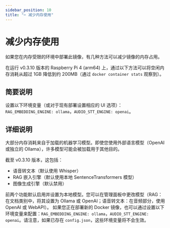```yaml
---
sidebar_position: 10
title: "✂️ 减少内存使用"
---
```


# 减少内存使用

如果您在内存受限的环境中部署此镜像，有几种方法可以减少镜像的内存占用。

在运行 v0.3.10 版本的 Raspberry Pi 4 (arm64) 上，通过以下方法可以将空闲内存消耗从超过 1GB 降低到约 200MB（通过 `docker container stats` 观察到）。

## 简要说明

设置以下环境变量（或对于现有部署设置相应的 UI 选项）：`RAG_EMBEDDING_ENGINE: ollama`，`AUDIO_STT_ENGINE: openai`。

## 详细说明

大部分内存消耗来自于加载的机器学习模型。即使您使用外部语言模型（OpenAI 或独立的 Ollama），许多模型可能会被加载用于其他目的。

截至 v0.3.10 版本，这包括：

* 语音转文本（默认使用 Whisper）
* RAG 嵌入引擎（默认使用本地 SentenceTransformers 模型）
* 图像生成引擎（默认禁用）

前两个功能默认启用并设置为本地模型。您可以在管理面板中更改模型（RAG：在文档类别中，将其设置为 Ollama 或 OpenAI；语音转文本：在音频部分，使用 OpenAI 或 WebAPI）。
如果您正在部署新的 Docker 镜像，也可以通过设置以下环境变量来配置：`RAG_EMBEDDING_ENGINE: ollama`，`AUDIO_STT_ENGINE: openai`。请注意，如果已存在 `config.json`，这些环境变量将不会生效。
